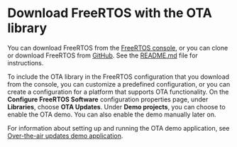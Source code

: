 # Download FreeRTOS with the OTA library<a name="ota-download-freertos"></a>

You can download FreeRTOS from the [FreeRTOS console](freertos-ocw.md), or you can clone or download FreeRTOS from [GitHub](https://github.com/aws/amazon-freertos)\. See the [README\.md](https://github.com/aws/amazon-freertos/blob/master/README.md) file for instructions\.

To include the OTA library in the FreeRTOS configuration that you download from the console, you can customize a predefined configuration, or you can create a configuration for a platform that supports OTA functionality\. On the **Configure FreeRTOS Software** configuration properties page, under **Libraries**, choose **OTA Updates**\. Under **Demo projects**, you can choose to enable the OTA demo\. You can also enable the demo manually later on\.

For information about setting up and running the OTA demo application, see [Over\-the\-air updates demo application](ota-demo.md)\.